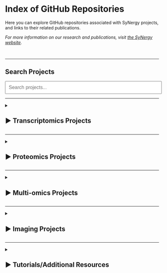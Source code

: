 # Index of GitHub Repositories

Here you can explore GitHub repositories associated with SyNergy projects, and links to their related publications.

_For more information on our research and publications, visit [the SyNergy website](https://synergy-munich.de/)._

<br>

---

## Search Projects

<input type="text" id="searchInput" placeholder="Search projects..." oninput="filterProjects()" style="width: 97%; padding: 10px; margin: 0px 0; font-size: 16px; color: #3e4a45;">

---

<div id="projectsContainer">
<details>
  <summary>
    <h2><span class="arrow">&#9654;</span> Transcriptomics Projects</h2>
  </summary>

  <hr>
  <h3>Adult neural stem cell activation in mice is regulated by the day/night cycle and intracellular calcium dynamics</h3>
  <p>
    <a href="https://www.cell.com/cell/fulltext/S0092-8674(20)31748-7">
      <img src="assets/img/thumbnails/t1.png" alt="Thumbnail" />
    </a>
  </p>
  <p>
  <ul>
    <li>
      <a href="https://github.com/SaghatelyanLab/Calcium_analysis_in_NSC">Code for analysis of Ca2+ activity in neural stem cells</a>
    </li>
  </ul> 
  </p>
  <hr>

  <h3>CD8+ T cells induce interferon-responsive oligodendrocytes and microglia in white matter aging</h3>
  <p>
    <a href="https://www.nature.com/articles/s41593-022-01183-6">
      <img src="assets/img/thumbnails/t2.png" alt="Thumbnail" />
    </a>
  </p>
  <p>
  <ul>
    <li>
      <a href="https://github.com/ISD-SystemsNeuroscience/Aging_Oligos_Microglia">Transcriptomics characterization of oligodendrocytes and microglia in white matter aging</a>
    </li>
  </ul>
  </p>
  <hr>

  <h3>Parkinson's disease motor symptoms rescue by CRISPRa‐reprogramming astrocytes into GABAergic neurons</h3>
  <p>
    <a href="https://www.embopress.org/doi/full/10.15252/emmm.202114797">
      <img src="assets/img/thumbnails/t3.png" alt="Thumbnail" />
    </a>
  </p>
  <p>
  <ul>
    <li>
      <a href="https://github.com/theislab/astrocytes_reprogramming_analysis">Astrocytes reprogramming analysis</a>
    </li>
  </ul>
  </p>
  <hr>

  <h3>Phagocyte-mediated synapse removal in cortical neuroinflammation is promoted by local calcium accumulation</h3>
  <p>
    <a href="https://www.nature.com/articles/s41593-020-00780-7">
      <img src="assets/img/thumbnails/t4.png" alt="Thumbnail" />
    </a>
  </p>
  <p>
  <ul>
    <li>
      <ul>
        <li>
          <a href="https://github.com/portugueslab/Jafari-et-al-2020">Code and sample data used for parts of the analysis in the paper Jafari et al., 2020</a>
        </li>
        <li>
          <a href="https://github.com/engelsdaniel/schirmer_reanalyzed">Re-analysis of snRNA-seq data from Schirmer et al., Nature, 2019</a>
        </li>
      </ul>
    </li>
  </ul>
  </p>
  <hr>

  <h3>Shared inflammatory glial cell signature after stab wound injury</h3>
  <p>
    <a href="https://www.nature.com/articles/s41467-024-46625-w">
      <img src="assets/img/thumbnails/t5.png" alt="Thumbnail" />
    </a>
  </p>
  <p>
  <ul>
    <li>
      <ul>
        <li>
          <a href="https://github.com/NinkovicLab/Koupourtidou-Schwarz-et-al">Analysis pipeline for scRNA-seq/stRNA-seq</a>
        </li>
        <li>
          <a href="https://github.com/isdneuroimaging/mmqt">Microglia morphology quantification tool (MMQT)</a>
        </li>
        <li>
          <a href="https://github.com/simonmfr/SPATA2/tree/publicationCK">Spatial gradient analysis</a>
        </li>
      </ul>
    </li>
  </ul>
  </p>
  <hr>

  <h3>Spatial Transcriptomics-correlated Electron Microscopy maps transcriptional and ultrastructural responses to brain injury</h3>
  <p>
    <a href="https://www.nature.com/articles/s41467-023-39447-9">
      <img src="assets/img/thumbnails/t6.png" alt="Thumbnail" />
    </a>
  </p>
  <p>
  <ul>
    <li>
      <a href="https://github.com/ISD-SystemsNeuroscience/STcEM">Spatial Transcriptomics-correlated Electron Microscopy analysis</a>
    </li>
  </ul>
  </p>
  <hr>

  <h3>T cell-mediated microglial activation triggers myelin pathology in a mouse model of amyloidosis</h3>
  <p>
    <a href="https://www.nature.com/articles/s41593-024-01682-8">
      <img src="assets/img/thumbnails/t7.png" alt="Thumbnail" />
    </a>
  </p>
  <p>
  <ul>
    <li>
      <a href="https://github.com/Ruoqing-feng/AD_inflammation">scRNA-seq analysis</a>
    </li>
  </ul>
  </p>
  <hr>

  <h3>T cells modulate the microglial response to brain ischemia</h3>
  <p>
    <a href="https://elifesciences.org/articles/82031">
      <img src="assets/img/thumbnails/t8.png" alt="Thumbnail" />
    </a>
  </p>
  <p>
  <ul>
    <li>
      <a href="https://github.com/Lieszlab/Benakis-et-al.-2022-eLife">scRNA-seq analysis</a>
    </li>
  </ul>
  </p>
  <hr>

  <h3>CD74 is a functional MIF receptor on activated CD4+ T cells</h3>
  <p>
    <a href="https://link.springer.com/article/10.1007/s00018-024-05338-5">
      <img src="assets/img/thumbnails/t9.png" alt="Thumbnail" />
    </a>
  </p>
  <p>
  <ul>
    <li>
      <a href="https://github.com/SimonE1220/CD74Tcelldiff">Re-analysis pipeline: BulkRNAseq</a>
    </li>
  </ul>
  </p>
  <hr>

  <h3>Distinct molecular profiles of skull bone marrow in health and neurological disorders</h3>
  <p>
    <a href="https://www.cell.com/cell/fulltext/S0092-8674(23)00742-0">
      <img src="assets/img/thumbnails/t10.png" alt="Thumbnail" />
    </a>
  </p>
  <p>
  <ul>
    <li>
      <a href="https://github.com/erturklab/skull_immune">Analysis of transcriptomics and proteomics data</a>
    </li>
  </ul>
  </p>
  <hr>

  <h3>High-calorie diets uncouple hypothalamic oxytocin neurons from a gut-to-brain satiation pathway via κ-opioid signaling</h3>
  <p>
    <a href="https://www.cell.com/cell-reports/fulltext/S2211-1247(23)01317-7">
      <img src="assets/img/thumbnails/t11.png" alt="Thumbnail" />
    </a>
  </p>
  <p>
  <ul>
    <li>
      <a href="https://github.com/viktormiok/snRNAseq_RiboTagRNAseq-oxytocin">RiboTag-mRNA-seq and snRNA-seq analysis</a>
    </li>
  </ul>
  </p>
  <hr>

  <h3>Twin study identifies early immunological and metabolic dysregulation of CD8+ T cells in multiple sclerosis</h3>
  <p>
    <a href="https://www.science.org/doi/10.1126/sciimmunol.adj8094">
      <img src="assets/img/thumbnails/t12.png" alt="Thumbnail" />
    </a>
  </p>
  <p>
  <ul>
    <li>
      <a href="https://github.com/beltranLab/peripheral-cd8-mstwinstudy">scRNA-seq and single-cell T-cell receptor (TCR) sequencing analysis</a>
    </li>
  </ul>
  </p>

</details>

---

<details>
  <summary>
    <h2><span class="arrow">&#9654;</span> Proteomics Projects</h2>
  </summary>
  
  <hr>
  <h3>Defining the Adult Neural Stem Cell Niche Proteome Identifies Key Regulators of Adult Neurogenesis</h3>
  <p>
    <a href="https://www.cell.com/cell-stem-cell/fulltext/S1934-5909(20)30002-3">
      <img src="assets/img/thumbnails/p1.png" alt="Thumbnail" />
    </a>
  </p>
  <ul>
    <li>
      <a href="https://github.com/FranzeLab">MATLAB scripts to analyze AFM data</a>
    </li>
  </ul>
  <hr>

  <h3>Mapping autophagosome contents identifies interleukin-7 receptor-alpha as a key cargo modulating CD4+ T cell proliferation</h3>
  <p>
    <a href="https://www.nature.com/articles/s41467-022-32718-x">
      <img src="assets/img/thumbnails/p2.png" alt="Thumbnail" />
    </a>
  </p>
  <ul>
    <li>
      <a href="https://github.com/dzhou93/proximity_labelling_pipeline/commit/2e825476556087ae0cff51310556adb278a83d77">Mass spectrometry data analysis</a>
    </li>
  </ul>
  <hr>

  <h3>Met/HGFR triggers detrimental reactive microglia in TBI</h3>
  <p>
    <a href="https://www.cell.com/cell-reports/fulltext/S2211-1247(22)01763-6">
      <img src="assets/img/thumbnails/p3.png" alt="Thumbnail" />
    </a>
  </p>
  <ul>
    <li>
      <a href="https://github.com/Rida-Rehman/PROTEAS">PROTEAS: Protein microarray expression analysis</a>
    </li>
  </ul>
  <hr>

  <h3>Proteomic and lipidomic profiling of demyelinating lesions identifies fatty acids as modulators in lesion recovery</h3>
  <p>
    <a href="https://www.cell.com/cell-reports/fulltext/S2211-1247(21)01368-1">
      <img src="assets/img/thumbnails/p4.png" alt="Thumbnail" />
    </a>
  </p>
  <ul>
    <li>
      <a href="https://github.com/lenkavaculciakova/lesion_volume">Code for calculating the lesion volume</a>
    </li>
  </ul>
  <hr>

  <h3>Targeting the TCA cycle can ameliorate widespread axonal energy deficiency in neuroinflammatory lesions</h3>
  <p>
    <a href="https://www.nature.com/articles/s42255-023-00838-3">
      <img src="assets/img/thumbnails/p5.png" alt="Thumbnail" />
    </a>
  </p>
  <ul>
    <li>
      <a href="https://github.com/engelsdaniel/mitoproteomics">Python algorithm for the analysis of the EAE mitochondrial proteome</a>
    </li>
  </ul>
</details>

---

<details>
  <summary>
    <h2><span class="arrow">&#9654;</span> Multi-omics Projects</h2>
  </summary>

  <hr>
  <h3>Multiomic ALS signatures highlight subclusters and sex differences suggesting the MAPK pathway as therapeutic target</h3>
  <p>
    <a href="https://www.nature.com/articles/s41467-024-49196-y">
      <img src="assets/img/thumbnails/m1.png" alt="Thumbnail" />
    </a>
  </p>
  <p>
  <ul>
    <li>
      <a href="https://github.com/imsb-uke/MAXOMOD_Pipeline">Multi-omics analysis pipeline for the MAXOMOD project</a>
    </li>
  </ul>
  </p>
  <hr>

  <h3>Multi-omic landscaping of human midbrains identifies disease-relevant molecular targets and pathways in advanced-stage Parkinson's disease</h3>
  <p>
    <a href="https://onlinelibrary.wiley.com/doi/10.1002/ctm2.692">
      <img src="assets/img/thumbnails/m2.png" alt="Thumbnail" />
    </a>
  </p>
  <ul>
    <li>
      <a href="https://github.com/aGalhoz/Multi-Omics-PD">DEx Multi-Omics in Parkinson Disease (PD)</a>
    </li>
  </ul>
  <hr>

  <h3>Diet triggers specific responses of hypothalamic astrocytes in time and region dependent manner</h3>
  <p>
    <a href="https://onlinelibrary.wiley.com/doi/10.1002/glia.24237">
      <img src="assets/img/thumbnails/m3.png" alt="Thumbnail" />
    </a>
  </p>
  <p>
  <ul>
    <li>
      <a href="https://github.com/viktormiok/AstrocytesHeterogenityARC">Astrocytes Heterogenity (ARC)</a>
    </li>
  </ul>
  </p>
  
</details>

---

<details>
  <summary>
    <h2><span class="arrow">&#9654;</span> Imaging Projects</h2>
  </summary>
  
  <hr>
  <h3>Amyloid-associated increases in soluble tau relate to tau aggregation rates and cognitive decline in early Alzheimer’s disease</h3>
  <p>
    <a href="https://www.nature.com/articles/s41467-022-34129-4">
      <img src="assets/img/thumbnails/i1.png" alt="Thumbnail" />
    </a>
  </p>
  <p>
  <ul>
    <li>
      <a href="https://github.com/alexapichet/NatureComms2022_tau">Sample R code from publication</a>
    </li>
  </ul>
  </p>
  
</details>

---

<details>
  <summary>
    <h2><span class="arrow">&#9654;</span> Tutorials/Additional Resources</h2>
  </summary>
  
  <hr>
  <h3>Theis Lab (Helmholtz Munich)</h3>
  <p>
    <a href="https://www.helmholtz-munich.de/en/icb/research-groups/theis-lab">
      <img src="assets/img/thumbnails/a0.png" alt="Thumbnail" />
    </a>
  </p>
   <p>
  <ul>
    <li>
      <ul>
        <li>
          <a href="https://github.com/theislab">Theis Lab GitHub page</a>
        </li>
        <li>
          <a href="https://github.com/theislab/single-cell-tutorial">Single-cell tutorial</a>
        </li>
        <li>
          <a href="https://github.com/theislab/single-cell-best-practices">Single-cell best practices</a>
        </li>
      </ul>
    </li>
  </ul>
  </p>
  <hr>

  <h3>MATLAB Tutorials</h3>
  <p>
    <a href="https://de.mathworks.com/products/matlab.html?s_tid=hp_products_matlab">
      <img src="assets/img/thumbnails/a2.png" alt="Thumbnail" />
    </a>
  </p>
   <p>
  <ul>
    <li>
      <ul>
        <li>
          <a href="https://github.com/csitron/MATLAB-Programs-for-Flow-Cytometry">MATLAB Programs for Flow Cytometry</a>
        </li>
        <li>
          <a href="https://github.com/csitron/Western-Blot-Quantification-in-MATLAB">Western Blot Quantification in MATLAB</a>
        </li>
      </ul>
    </li>
  </ul>
  </p>
  <hr>

  <h3>PSMD (marker for cerebral small vessel disease)</h3>
  <p>
    <a href="https://www.psmd-marker.com/">
      <img src="assets/img/thumbnails/a3.png" alt="Thumbnail" />
    </a>
  </p>
   <p>
  <ul>
    <li>
      <ul>
        <li>
          <a href="https://github.com/miac-research/psmd">PSMD (Peak width of Skeletonized Mean Diffusivity) Marker</a>
        </li>
      </ul>
    </li>
  </ul>
  </p>
  <hr>

  <h3>Nanoscale Hub: Analysis pipelines</h3>
  <p>
    <a href="https://www.synergy-munich.de/research/technology-hubs/nanoscale-hub/bf16a24bb55fdf88">
      <img src="assets/img/thumbnails/a4.png" alt="Thumbnail" />
    </a>
  </p>
   <p>
  <ul>
    <li>
      <ul>
        <li>
          <a href="https://github.com/georgkislinger/Crop_EM_to_bbox">Crop Electron Microscopy (EM) image to a bounding box (bbox)</a>
        </li>
        <li>
          <a href="https://github.com/georgkislinger/ImportUtility">Import Utility</a>
        </li>
      </ul>
    </li>
  </ul>
  </p>
  <hr>
  
</details>
</div>


<!-- Inline JavaScript -->
<script>
function filterProjects() {
    searchQuery = searchQuery.toLowerCase(); // Convert search query to lowercase
    var detailsBlocks = document.querySelectorAll('details'); // Select all <details> elements

    detailsBlocks.forEach(function(details) {
        var h3 = details.querySelector('h3');
        var ul = details.querySelector('ul');
        var ulItems = ul ? ul.querySelectorAll('li') : []; // Ensure ul exists before querying <li> elements
        var matchFound = false;

        // Reset all previous highlights
        h3.innerHTML = h3.textContent; // Reset h3 content
        ulItems.forEach(function(li) {
            li.innerHTML = li.textContent; // Reset li content
        });

        // Check if <h3> matches the search query
        if (h3 && h3.textContent.toLowerCase().includes(searchQuery)) {
            matchFound = true;
            highlightText(h3, searchQuery); // Highlight matched text in <h3>
        }

        // Check if any <li> inside the <ul> matches the search query
        ulItems.forEach(function(li) {
            if (li.textContent.toLowerCase().includes(searchQuery)) {
                matchFound = true;
                highlightText(li, searchQuery); // Highlight matched text in <li>
            }
        });

        // Show or hide the <h3>, <ul>, and <li> based on whether a match was found
        if (matchFound) {
            h3.style.display = 'block';
            ul.style.display = 'block';
            ulItems.forEach(function(li) {
                li.style.display = 'block'; // Ensure all <li> items are visible if they match
            });

            // Expand the <details> block if it's collapsed
            if (!details.hasAttribute('open')) {
                details.setAttribute('open', 'open');
            }
        } else {
            h3.style.display = 'none';  // Hide the <h3> element if no match
            ul.style.display = 'none';   // Hide the <ul> element if no match

            // If the <details> block is expanded, collapse it if nothing matched
            if (details.hasAttribute('open')) {
                details.removeAttribute('open');
            }
        }
    });
}

// Function to highlight matched text
function highlightText(element, searchQuery) {
    var regex = new RegExp('(' + searchQuery + ')', 'gi'); // Case-insensitive search
    element.innerHTML = element.textContent.replace(regex, '<span class="highlight">$1</span>'); // Wrap matched text in <span>
}

document.getElementById('searchInput').addEventListener('input', function() {
    filterProjects(this.value); // Pass the value directly to filterProjects
});

// Optional: Expand details block when the arrow is clicked
document.querySelectorAll('details').forEach(function(details) {
    details.addEventListener('toggle', function() {
        // Add logic if you want to do something when the details are toggled
    });
});
</script>

